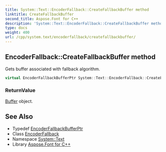```yaml
---
title: System::Text::EncoderFallback::CreateFallbackBuffer method
linktitle: CreateFallbackBuffer
second_title: Aspose.Font for C++
description: 'System::Text::EncoderFallback::CreateFallbackBuffer method. Gets buffer associated with fallback algorithm in C++.'
type: docs
weight: 400
url: /cpp/system.text/encoderfallback/createfallbackbuffer/
---
```

## EncoderFallback::CreateFallbackBuffer method


Gets buffer associated with fallback algorithm.

```cpp
virtual EncoderFallbackBufferPtr System::Text::EncoderFallback::CreateFallbackBuffer()=0
```


### ReturnValue

[Buffer](../../../system/buffer/) object.

## See Also

* Typedef [EncoderFallbackBufferPtr](../../../system/encoderfallbackbufferptr/)
* Class [EncoderFallback](../)
* Namespace [System::Text](../../)
* Library [Aspose.Font for C++](../../../)
